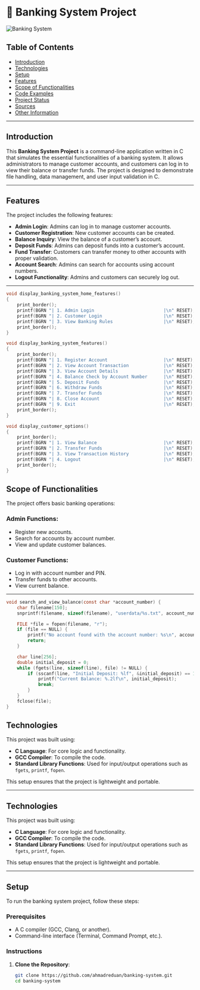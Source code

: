# 🏦 Banking System Project

![Banking System](https://vunetsystems.com/wp-content/uploads/2023/12/IMG-32-1.png)

## Table of Contents

- [Introduction](#introduction)
- [Technologies](#technologies)
- [Setup](#setup)
- [Features](#features)
- [Scope of Functionalities](#scope-of-functionalities)
- [Code Examples](#code-examples)
- [Project Status](#project-status)
- [Sources](#sources)
- [Other Information](#other-information)

---

## Introduction

This **Banking System Project** is a command-line application written in C that simulates the essential functionalities of a banking system. It allows administrators to manage customer accounts, and customers can log in to view their balance or transfer funds. The project is designed to demonstrate file handling, data management, and user input validation in C.

---

## Features

The project includes the following features:

- **Admin Login**: Admins can log in to manage customer accounts.
- **Customer Registration**: New customer accounts can be created.
- **Balance Inquiry**: View the balance of a customer’s account.
- **Deposit Funds**: Admins can deposit funds into a customer’s account.
- **Fund Transfer**: Customers can transfer money to other accounts with proper validation.
- **Account Search**: Admins can search for accounts using account numbers.
- **Logout Functionality**: Admins and customers can securely log out.

---

```c
void display_banking_system_home_features()
{
    print_border();                                                     
    printf(BGRN "| 1. Admin Login                          |\n" RESET); 
    printf(BGRN "| 2. Customer Login                       |\n" RESET); 
    printf(BGRN "| 3. View Banking Rules                   |\n" RESET); 
    print_border();                                                     
}

void display_banking_system_features()
{
    print_border();                                                     
    printf(BGRN "| 1. Register Account                     |\n" RESET);
    printf(BGRN "| 2. View Account Transaction             |\n" RESET);
    printf(BGRN "| 3. View Account Details                 |\n" RESET); 
    printf(BGRN "| 4. Balance Check by Account Number      |\n" RESET);
    printf(BGRN "| 5. Deposit Funds                        |\n" RESET);
    printf(BGRN "| 6. Withdraw Funds                       |\n" RESET);
    printf(BGRN "| 7. Transfer Funds                       |\n" RESET); 
    printf(BGRN "| 8. Close Account                        |\n" RESET);
    printf(BGRN "| 9. Exit                                 |\n" RESET); 
    print_border();                                                     
}

void display_customer_options()
{
    print_border();                                                     
    printf(BGRN "| 1. View Balance                         |\n" RESET); 
    printf(BGRN "| 2. Transfer Funds                       |\n" RESET); 
    printf(BGRN "| 3. View Transaction History             |\n" RESET); 
    printf(BGRN "| 4. Logout                               |\n" RESET);
    print_border();                                                    
}
```

## Scope of Functionalities

The project offers basic banking operations:

### Admin Functions:
- Register new accounts.
- Search for accounts by account number.
- View and update customer balances.

### Customer Functions:
- Log in with account number and PIN.
- Transfer funds to other accounts.
- View current balance.

---

```c
void search_and_view_balance(const char *account_number) {
    char filename[150];
    snprintf(filename, sizeof(filename), "userdata/%s.txt", account_number);

    FILE *file = fopen(filename, "r");
    if (file == NULL) {
        printf("No account found with the account number: %s\n", account_number);
        return;
    }

    char line[256];
    double initial_deposit = 0;
    while (fgets(line, sizeof(line), file) != NULL) {
        if (sscanf(line, "Initial Deposit: %lf", &initial_deposit) == 1) {
            printf("Current Balance: %.2lf\n", initial_deposit);
            break;
        }
    }
    fclose(file);
}
```

## Technologies

This project was built using:

- **C Language**: For core logic and functionality.
- **GCC Compiler**: To compile the code.
- **Standard Library Functions**: Used for input/output operations such as `fgets`, `printf`, `fopen`.

This setup ensures that the project is lightweight and portable.

---


## Technologies

This project was built using:

- **C Language**: For core logic and functionality.
- **GCC Compiler**: To compile the code.
- **Standard Library Functions**: Used for input/output operations such as `fgets`, `printf`, `fopen`.

This setup ensures that the project is lightweight and portable.

---

## Setup

To run the banking system project, follow these steps:

### Prerequisites

- A C compiler (GCC, Clang, or another).
- Command-line interface (Terminal, Command Prompt, etc.).

### Instructions

1. **Clone the Repository**:

   ```bash
   git clone https://github.com/ahmadreduan/banking-system.git
   cd banking-system
